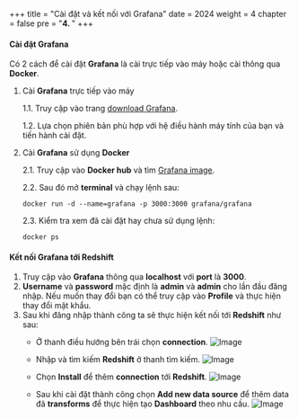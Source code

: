 +++
title = "Cài đặt và kết nối với Grafana"
date = 2024
weight = 4
chapter = false
pre = "<b>4. </b>"
+++

#### Cài đặt Grafana

Có 2 cách để cài đặt **Grafana** là cài trực tiếp vào máy hoặc cài thông qua **Docker**.

1. Cài **Grafana** trực tiếp vào máy
   
    1.1. Truy cập vào trang [download Grafana](https://grafana.com/grafana/download).

    1.2. Lựa chọn phiên bản phù hợp với hệ điều hành máy tính của bạn và tiến hành cài đặt.

2. Cài **Grafana** sử dụng **Docker**

    2.1. Truy cập vào **Docker hub** và tìm [Grafana image](https://hub.docker.com/r/grafana/grafana).

    2.2. Sau đó mở **terminal** và chạy lệnh sau: 
    ```
    docker run -d --name=grafana -p 3000:3000 grafana/grafana
    ```

    2.3. Kiểm tra xem đã cài đặt hay chưa sử dụng lệnh:
    ```
    docker ps
    ```

#### Kết nối Grafana tới Redshift

1. Truy cập vào **Grafana** thông qua **localhost** với **port** là **3000**.
2. **Username** và **password** mặc định là **admin** và **admin** cho lần đầu đăng nhập. Nếu muốn thay đổi bạn có thể truy cập vào **Profile** và thực hiện thay đổi mật khẩu.
3. Sau khi đăng nhập thành công ta sẽ thực hiện kết nối tới **Redshift** như sau:
   - Ở thanh điều hướng bên trái chọn **connection**.
![Image](/images/4/1.png?width=40pc)

   - Nhập và tìm kiếm **Redshift** ở thanh tìm kiếm.
![Image](/images/4/2.png?width=40pc)

   - Chọn **Install** để thêm **connection** tới **Redshift**.
![Image](/images/4/3.png?width=40pc)

   - Sau khi cài đặt thành công chọn **Add new data source** để thêm data đã **transforms** để thực hiện tạo **Dashboard** theo nhu cầu.
![Image](/images/4/4.png?width=40pc)